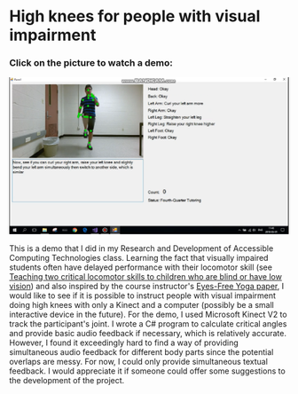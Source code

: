 # High knees for people with visual impairment

### Click on the picture to watch a demo:

[![](https://raw.githubusercontent.com/Ziyang-Wang/AccessibilityKinectProject/master/high%20knees%20for%20people%20with%20visual%20impairment.png)](https://youtu.be/9lMRoM6PMYU)

This is a demo that I did in my Research and Development of Accessible Computing Technologies class. Learning the fact that visually impaired students often have delayed performance with their locomotor skill (see [Teaching two critical locomotor skills to children who are blind or have low vision](https://www.researchgate.net/publication/283103782)) and also inspired by the course instructor's [Eyes-Free Yoga paper](http://homepage.cs.uiowa.edu/~krector/files/kinect_yoga_paper.pdf), I would like to see if it is possible to instruct people with visual impairment doing high knees with only a Kinect and a computer (possibly be a small interactive device in the future). For the demo, I used Microsoft Kinect V2 to track the participant's joint. I wrote a C# program to calculate critical angles and provide basic audio feedback if necessary, which is relatively accurate. However, I found it exceedingly hard to find a way of providing simultaneous audio feedback for different body parts since the potential overlaps are messy. For now, I could only provide simultaneous textual feedback. I would appreciate it if someone could offer some suggestions to the development of the project.
